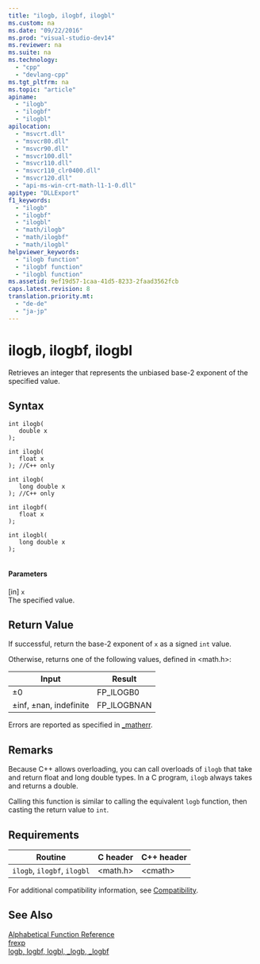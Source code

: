 ```yaml
---
title: "ilogb, ilogbf, ilogbl"
ms.custom: na
ms.date: "09/22/2016"
ms.prod: "visual-studio-dev14"
ms.reviewer: na
ms.suite: na
ms.technology: 
  - "cpp"
  - "devlang-cpp"
ms.tgt_pltfrm: na
ms.topic: "article"
apiname: 
  - "ilogb"
  - "ilogbf"
  - "ilogbl"
apilocation: 
  - "msvcrt.dll"
  - "msvcr80.dll"
  - "msvcr90.dll"
  - "msvcr100.dll"
  - "msvcr110.dll"
  - "msvcr110_clr0400.dll"
  - "msvcr120.dll"
  - "api-ms-win-crt-math-l1-1-0.dll"
apitype: "DLLExport"
f1_keywords: 
  - "ilogb"
  - "ilogbf"
  - "ilogbl"
  - "math/ilogb"
  - "math/ilogbf"
  - "math/ilogbl"
helpviewer_keywords: 
  - "ilogb function"
  - "ilogbf function"
  - "ilogbl function"
ms.assetid: 9ef19d57-1caa-41d5-8233-2faad3562fcb
caps.latest.revision: 8
translation.priority.mt: 
  - "de-de"
  - "ja-jp"
---
```

# ilogb, ilogbf, ilogbl
Retrieves an integer that represents the unbiased base-2 exponent of the specified value.  
  
## Syntax  
  
```  
int ilogb(  
   double x  
);  
  
int ilogb(  
   float x  
); //C++ only  
  
int ilogb(  
   long double x  
); //C++ only  
  
int ilogbf(  
   float x  
);  
  
int ilogbl(  
   long double x  
);  
  
```  
  
#### Parameters  
 [in] `x`  
 The specified value.  
  
## Return Value  
 If successful, return the base-2 exponent of `x` as a signed `int` value.  
  
 Otherwise, returns one of the following values, defined in \<math.h>:  
  
|Input|Result|  
|-----------|------------|  
|±0|FP_ILOGB0|  
|±inf, ±nan, indefinite|FP_ILOGBNAN|  
  
 Errors are reported as specified in [_matherr](../vs140/_matherr.md).  
  
## Remarks  
 Because C++ allows overloading, you can call overloads of `ilogb` that take and return float and long double types. In a C program, `ilogb` always takes and returns a double.  
  
 Calling this function is similar to calling the equivalent `logb` function, then casting the return value to `int`.  
  
## Requirements  
  
|Routine|C header|C++ header|  
|-------------|--------------|------------------|  
|`ilogb`,                `ilogbf`,  `ilogbl`|\<math.h>|\<cmath>|  
  
 For additional compatibility information, see [Compatibility](../vs140/compatibility.md).  
  
## See Also  
 [Alphabetical Function Reference](../vs140/crt-alphabetical-function-reference.md)   
 [frexp](../vs140/frexp.md)   
 [logb, logbf, logbl, _logb, _logbf](../vs140/logb--logbf--logbl--_logb--_logbf.md)